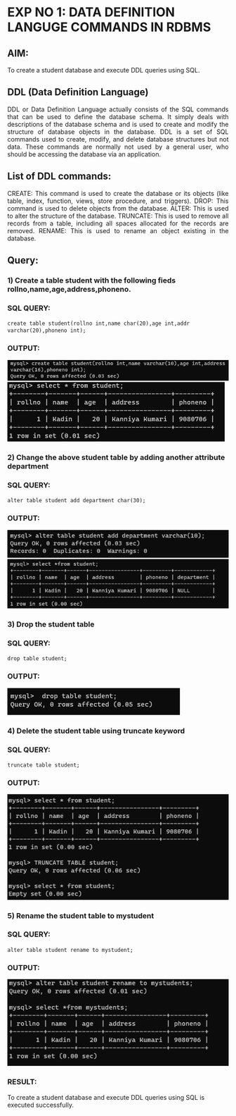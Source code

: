 # EXP NO 1: DATA DEFINITION LANGUGE COMMANDS IN RDBMS

## AIM:
To create a student database and execute DDL queries using SQL.


## DDL (Data Definition Language)
<div align="justify">
DDL or Data Definition Language actually consists of the SQL commands that can be used to define the database schema. It simply deals with descriptions of the database schema and is used to create and modify the structure of database objects in the database. DDL is a set of SQL commands used to create, modify, and delete database structures but not data. These commands are normally not used by a general user, who should be accessing the database via an application.
</div>
 
## List of DDL commands: 
<div align="justify">
CREATE: This command is used to create the database or its objects (like table, index, function, views, store procedure, and triggers).
DROP: This command is used to delete objects from the database.
ALTER: This is used to alter the structure of the database.
TRUNCATE: This is used to remove all records from a table, including all spaces allocated for the records are removed.
RENAME: This is used to rename an object existing in the database.
</div>

## Query:
### 1) Create a table student with the following fieds rollno,name,age,address,phoneno.

### SQL QUERY: 
```
create table student(rollno int,name char(20),age int,addr varchar(20),phoneno int);
```
### OUTPUT:
![image](1.1.png)
![image](1.2.png)

### 2) Change the above student table by adding another attribute department

### SQL QUERY: 
```
alter table student add department char(30);

```
### OUTPUT:
![image](1.3.png)
![image](1.4.png)

### 3) Drop the student table
 
### SQL QUERY: 
```
drop table student;

```
### OUTPUT:
![image](1.5.png)


### 4) Delete the student table using truncate keyword
### SQL QUERY: 
```
truncate table student;

```
### OUTPUT:
![image](1.6.png)

### 5) Rename the student table to mystudent
### SQL QUERY: 
```
alter table student rename to mystudent;

```
### OUTPUT:
![image](1.7.png)

### RESULT:
To create a student database and execute DDL queries using SQL is executed successfully.
